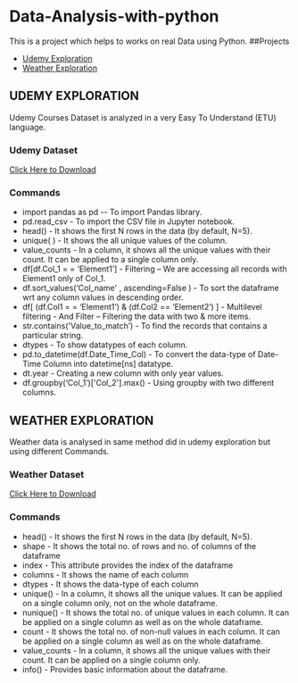# Data-Analysis-with-python
This is a project which helps to works on real Data using Python.
##Projects
 - [Udemy Exploration](https://github.com/Thilagavijayan/Data_Analysis_Projects/blob/main/udemy_py.ipynb)
 - [Weather Exploration](https://github.com/Thilagavijayan/Data_Analysis_Projects/blob/main/Weather.ipynb)
## UDEMY EXPLORATION
Udemy Courses Dataset is analyzed in a very Easy To Understand (ETU) language.
### Udemy Dataset
[Click Here to Download](https://drive.google.com/file/d/1zglnQkX756nfySz9RT8V3p1R6-69RHmS/view)
### Commands
* import pandas as pd -- To import Pandas library.
* pd.read_csv - To import the CSV file in Jupyter notebook.
* head() - It shows the first N rows in the data (by default, N=5).
* unique( ) - It shows the all unique values of the column.
* value_counts - In a column, it shows all the unique values with their count. It can be applied to a single column only.
* df[df.Col_1 = = ‘Element1’] - Filtering – We are accessing all records with Element1 only of Col_1.
* df.sort_values(‘Col_name' ,  ascending=False ) - To sort the dataframe wrt any column values in descending order.
* df[ (df.Col1 = = ‘Element1’) & (df.Col2 == ‘Element2’) ] - Multilevel filtering - And Filter – Filtering the data with two & more items.
* str.contains('Value_to_match’) - To find the records that contains a particular string.
* dtypes - To show datatypes of each column.
* pd.to_datetime(df.Date_Time_Col) - To convert the data-type of Date-Time Column into datetime[ns] datatype.
* dt.year - Creating a new column with only year values.
* df.groupby(‘Col_1’)['Col_2'].max() - Using groupby with two different columns.
## WEATHER EXPLORATION
Weather data is analysed in same method did in udemy exploration but using different Commands.
### Weather Dataset
[Click Here to Download](https://drive.google.com/file/d/1JvD4Ss2yS3d9X36YkWqmqZXLamNWLSFJ/view)
### Commands
* head() - It shows the first N rows in the data (by default, N=5).
* shape - It shows the total no. of rows and no. of columns of the dataframe
* index - This attribute provides the index of the dataframe
* columns - It shows the name of each column
* dtypes - It shows the data-type of each column
* unique() - In a column, it shows all the unique values. It can be applied on a single column only, not on the whole dataframe.
* nunique() - It shows the total no. of unique values in each column. It can be applied on a single column as well as on the whole dataframe.
* count - It shows the total no. of non-null values in each column. It can be applied on a single column as well as on the whole dataframe.
* value_counts - In a column, it shows all the unique values with their count. It can be applied on a single column only.
* info() - Provides basic information about the dataframe.
